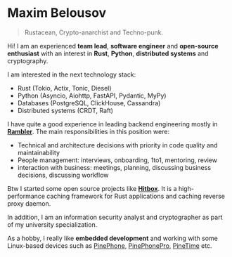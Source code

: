 # Maxim Belousov
> Rustacean, Crypto-anarchist and Techno-punk.

Hi! I am an experienced **team lead**, **software engineer** and **open-source enthusiast** with an interest in **Rust**, **Python**, **distributed systems** and cryptography.

I am interested in the next technology stack:

- Rust (Tokio, Actix, Tonic, Diesel)
- Python (Asyncio, Aiohttp, FastAPI, Pydantic, MyPy)
- Databases (PostgreSQL, ClickHouse, Cassandra)
- Distributed systems (CRDT, Raft)

I have quite a good experience in leading backend engineering mostly in **[Rambler]**. The main responsibilities in this position were: 

- Technical and architecture decisions with priority in code quality and maintainability
- People management: interviews, onboarding, 1to1, mentoring, review
- interaction with business: meetings, planning, discussing business decisions, discussing workflow

Btw I started some open source projects like **[Hitbox]**. It is a high-performance caching framework for Rust applications and caching reverse proxy daemon.

In addition, I am an information security analyst and cryptographer as part of my university specialization.

As a hobby, I really like **embedded development** and working with some Linux-based devices such as [PinePhone], [PinePhonePro], [PineTime] etc.


[Hitbox]: https://github.com/hit-box/hitbox/
[Rambler]: https://news.rambler.ru/
[PinePhone]: https://www.pine64.org/pinephone/
[PinePhonePro]: https://www.pine64.org/pinephonepro/
[PineTime]: https://www.pine64.org/pinetime/
